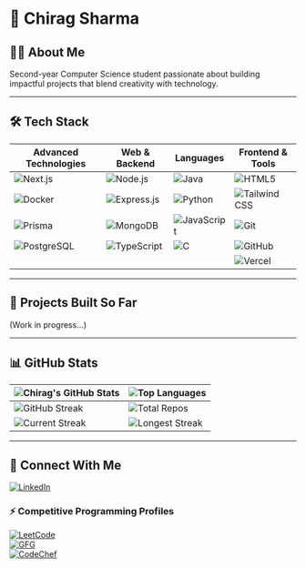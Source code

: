 # 🚀 Chirag Sharma  

## 👨‍💻 About Me  
Second-year Computer Science student passionate about building impactful projects that blend creativity with technology.  

---

## 🛠️ Tech Stack  

| **Advanced Technologies** | **Web & Backend** | **Languages** | **Frontend & Tools** |
|---------------------------|------------------|--------------|----------------------|
| ![Next.js](https://img.shields.io/badge/Next.js-000000?style=for-the-badge&logo=nextdotjs&logoColor=white)  | ![Node.js](https://img.shields.io/badge/Node.js-43853D?style=for-the-badge&logo=node.js&logoColor=white) | ![Java](https://img.shields.io/badge/Java-ED8B00?style=for-the-badge&logo=java&logoColor=white) | ![HTML5](https://img.shields.io/badge/HTML5-E34F26?style=for-the-badge&logo=html5&logoColor=white) |
| ![Docker](https://img.shields.io/badge/Docker-2496ED?style=for-the-badge&logo=docker&logoColor=white)  | ![Express.js](https://img.shields.io/badge/Express.js-404D59?style=for-the-badge) | ![Python](https://img.shields.io/badge/Python-3776AB?style=for-the-badge&logo=python&logoColor=white) | ![Tailwind CSS](https://img.shields.io/badge/Tailwind_CSS-38B2AC?style=for-the-badge&logo=tailwind-css&logoColor=white) |
| ![Prisma](https://img.shields.io/badge/Prisma-2D3748?style=for-the-badge&logo=prisma&logoColor=white) | ![MongoDB](https://img.shields.io/badge/MongoDB-4EA94B?style=for-the-badge&logo=mongodb&logoColor=white) | ![JavaScript](https://img.shields.io/badge/JavaScript-F7DF1E?style=for-the-badge&logo=javascript&logoColor=black) | ![Git](https://img.shields.io/badge/Git-F05032?style=for-the-badge&logo=git&logoColor=white) |
| ![PostgreSQL](https://img.shields.io/badge/PostgreSQL-4169E1?style=for-the-badge&logo=postgresql&logoColor=white) | ![TypeScript](https://img.shields.io/badge/TypeScript-007ACC?style=for-the-badge&logo=typescript&logoColor=white) | ![C](https://img.shields.io/badge/C-00599C?style=for-the-badge&logo=c&logoColor=white) | ![GitHub](https://img.shields.io/badge/GitHub-181717?style=for-the-badge&logo=github&logoColor=white) |
|  |  |  | ![Vercel](https://img.shields.io/badge/Vercel-000000?style=for-the-badge&logo=vercel&logoColor=white) |

---

## 🚀 Projects Built So Far  
(Work in progress...)  

---

## 📊 GitHub Stats  

| ![Chirag's GitHub Stats](https://github-readme-stats.vercel.app/api?username=ImChirag&show_icons=true&theme=radical) | ![Top Languages](https://github-readme-stats.vercel.app/api/top-langs/?username=ImChirag&layout=compact&theme=radical) |
|--------------------------------|--------------------------------|
| ![GitHub Streak](https://github-readme-streak-stats.herokuapp.com/?user=ImChirag&theme=radical) | ![Total Repos](https://img.shields.io/badge/Total%20Repositories-XX-blue?style=for-the-badge) |
| ![Current Streak](https://img.shields.io/badge/Current%20Streak-XX-red?style=for-the-badge) | ![Longest Streak](https://img.shields.io/badge/Longest%20Streak-XX-green?style=for-the-badge) |

---

## 🔗 Connect With Me  
[![LinkedIn](https://img.shields.io/badge/LinkedIn-0A66C2?style=for-the-badge&logo=linkedin&logoColor=white)](https://www.linkedin.com/in/chirag-sharma-365703226/)  

### ⚡ Competitive Programming Profiles  
[![LeetCode](https://img.shields.io/badge/LeetCode-FFA116?style=for-the-badge&logo=leetcode&logoColor=white)](https://leetcode.com/ImChirag/)  
[![GFG](https://img.shields.io/badge/GeeksforGeeks-0F9D58?style=for-the-badge&logo=geeksforgeeks&logoColor=white)](https://www.geeksforgeeks.org/user/chiragsharma24/)  
[![CodeChef](https://img.shields.io/badge/CodeChef-5B4638?style=for-the-badge&logo=codechef&logoColor=white)](https://www.codechef.com/users/chirag_045)  
